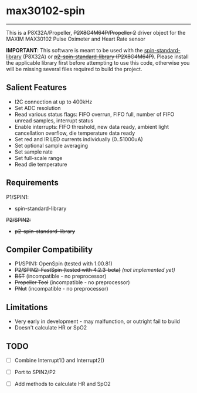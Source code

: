 # max30102-spin
---------------

This is a P8X32A/Propeller, ~~P2X8C4M64P/Propeller 2~~ driver object for the MAXIM MAX30102 Pulse Oximeter and Heart Rate sensor

**IMPORTANT**: This software is meant to be used with the [spin-standard-library](https://github.com/avsa242/spin-standard-library) (P8X32A) or ~~[p2-spin-standard-library](https://github.com/avsa242/p2-spin-standard-library) (P2X8C4M64P)~~. Please install the applicable library first before attempting to use this code, otherwise you will be missing several files required to build the project.

## Salient Features

* I2C connection at up to 400kHz
* Set ADC resolution
* Read various status flags: FIFO overrun, FIFO full, number of FIFO unread samples, interrupt status
* Enable interrupts: FIFO threshold, new data ready, ambient light cancellation overflow, die temperature data ready
* Set red and IR LED currents individually (0..51000uA)
* Set optional sample averaging
* Set sample rate
* Set full-scale range
* Read die temperature

## Requirements

P1/SPIN1:
* spin-standard-library

~~P2/SPIN2:~~
* ~~p2-spin-standard-library~~

## Compiler Compatibility

* P1/SPIN1: OpenSpin (tested with 1.00.81)
* ~~P2/SPIN2: FastSpin (tested with 4.2.3-beta)~~ _(not implemented yet)_
* ~~BST~~ (incompatible - no preprocessor)
* ~~Propeller Tool~~ (incompatible - no preprocessor)
* ~~PNut~~ (incompatible - no preprocessor)

## Limitations

* Very early in development - may malfunction, or outright fail to build
* Doesn't calculate HR or SpO2

## TODO

- [ ] Combine Interrupt1() and Interrupt2()
- [ ] Port to SPIN2/P2
- [ ] Add methods to calculate HR and SpO2

